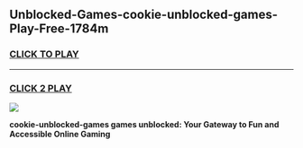 
## Unblocked-Games-cookie-unblocked-games-Play-Free-1784m
<h3>
<a href="https://premium76.site?title=cookie-unblocked-games&ref=12A">CLICK TO PLAY</a></h3>
<hr>

<h3>
<a href="https://premium76.site?title=cookie-unblocked-games&ref=12A">CLICK 2 PLAY</a>
  
</h3>

<a href="https://premium76.site?title=cookie-unblocked-games&ref=12A"><img src="https://clearcache.store/games.png"></a>


**cookie-unblocked-games games unblocked: Your Gateway to Fun and Accessible Online Gaming**
